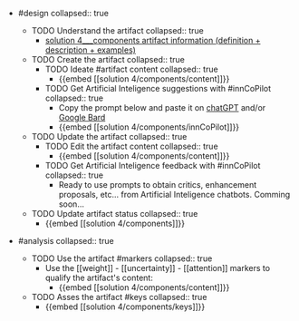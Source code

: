
- #design
   collapsed:: true
  - TODO Understand the artifact
    collapsed:: true
    - [solution 4___components artifact information (definition + description + examples)](https://go.innbok.com/#/page/innBoK%2Fsolution-%28id%29%2Fcomponents%2Finfo)
  - TODO Create the artifact
     collapsed:: true
    - TODO Ideate #artifact content
      collapsed:: true
      - {{embed [[solution 4/components/content]]}}
    - TODO Get Artificial Inteligence suggestions with #innCoPilot
      collapsed:: true
      - Copy the prompt below and paste it on [chatGPT](https://chat.openai.com) and/or [Google Bard](https://bard.google.com/chat)
      - {{embed [[solution 4/components/innCoPilot]]}}
  - TODO Update the artifact
    collapsed:: true
    - TODO Edit the artifact content
     collapsed:: true
      - {{embed [[solution 4/components/content]]}}
    - TODO Get Artificial Inteligence feedback with #innCoPilot
      collapsed:: true
      - Ready to use prompts to obtain critics, enhancement proposals, etc... from Artificial Inteligence chatbots. Comming soon...
  - TODO Update artifact status
    collapsed:: true
    - {{embed [[solution 4/components]]}}


- #analysis
  collapsed:: true
  - TODO Use the artifact #markers
    collapsed:: true
    - Use the [[weight]] - [[uncertainty]] - [[attention]] markers to qualify the artifact's content:
      - {{embed [[solution 4/components/content]]}}
  - TODO Asses the artifact #keys
    collapsed:: true
    - {{embed [[solution 4/components/keys]]}}



